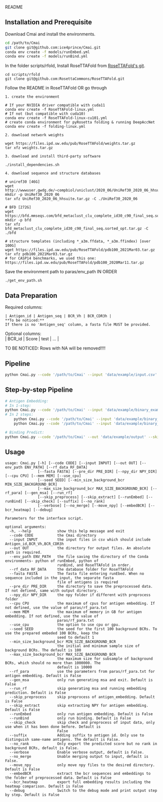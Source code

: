 README

## Installation and Prerequisite
Download Cmai and install the environments.
```sh
cd /path/to/Cmai
git clone git@github.com:ice4prince/Cmai.git
conda env create -f models/runEmbed.yml
conda env create -f models/runBind.yml
```
In the folder scripts/rfold, Install RoseTTAFold from [RoseTTAFold's git](https://github.com/RosettaCommons/RoseTTAFold).
```
cd scripts/rfold
git clone git@github.com:RosettaCommons/RoseTTAFold.git
```
Follow the README in RoseTTAFold OR go through  

	1. create the environment
	
	# If your NVIDIA driver compatible with cuda11
	conda env create -f RoseTTAFold-linux.yml
	# If not (but compatible with cuda10)
	conda env create -f RoseTTAFold-linux-cu101.yml
	# create conda environment for pyRosetta folding & running DeepAccNet
	conda env create -f folding-linux.yml
	
	2. download network weights
	
	wget https://files.ipd.uw.edu/pub/RoseTTAFold/weights.tar.gz
	tar xfz weights.tar.gz
	
	3. download and install third-party software
	
	./install_dependencies.sh
	 
	4. download sequence and structure databases
	
	# uniref30 [46G]
	wget http://wwwuser.gwdg.de/~compbiol/uniclust/2020_06/UniRef30_2020_06_hhsuite.tar.gz
	mkdir -p UniRef30_2020_06
	tar xfz UniRef30_2020_06_hhsuite.tar.gz -C ./UniRef30_2020_06
	
	# BFD [272G]
	wget https://bfd.mmseqs.com/bfd_metaclust_clu_complete_id30_c90_final_seq.sorted_opt.tar.gz
	mkdir -p bfd
	tar xfz bfd_metaclust_clu_complete_id30_c90_final_seq.sorted_opt.tar.gz -C ./bfd
	
	# structure templates (including *_a3m.ffdata, *_a3m.ffindex) [over 100G]
	wget https://files.ipd.uw.edu/pub/RoseTTAFold/pdb100_2021Mar03.tar.gz
	tar xfz pdb100_2021Mar03.tar.gz
	# for CASP14 benchmarks, we used this one: https://files.ipd.uw.edu/pub/RoseTTAFold/pdb100_2020Mar11.tar.gz


Save the environment path to paras/env_path IN ORDER
```
./get_env_path.sh
```
## Data Preparation

Required columns:  

	| Antigen_id | Antigen_seq | BCR_Vh | BCR_CDR3h |  
	**To be noticed:**  
	If there is no 'Antigen_seq' column, a fasta file MUST be provided.  
Optional columns:  
| BCR_id | Score | test | ... |  

TO BE NOTICED: Rows with NA will be removed!!!!
## Pipeline

```sh
python Cmai.py --code '/path/to/Cmai' --input 'data/example/input.csv' --out '/path/to/Cmai/example/data/example/output' --rf_data 'path/to/RoseTTAFold_database'
```
## Step-by-step Pipeline

```sh
# Antigen Embedding:
# In 1-step:
python Cmai.py --code '/path/to/Cmai' --input 'data/example/binary_example.csv' --out 'data/example/output' --rf_data 'path/to/RoseTTAFold_database'  --runEmbed
# In 2 steps:
	python Cmai.py --code '/path/to/Cmai' --input 'data/example/binary_example.csv' --out 'data/example/output' --rf_data 'path/to/RoseTTAFold_database'  --runEmbed --gen_msa --use_cpu
	python Cmai.py --code '/path/to/Cmai' --input 'data/example/binary_example.csv' --out 'data/example/output' --rf_data 'path/to/RoseTTAFold_database'  --runEmbed --run_rf

# Binding Predict:
python Cmai.py --code '/path/to/Cmai' --out 'data/example/output' --skip_check --runBind
```

## Usage

```shi
usage: Cmai.py [-h] [--code CODE] [--input INPUT] [--out OUT] [--env_path ENV_PATH] [--rf_data RF_DATA]
               [--fasta FASTA] [--pre_dir PRE_DIR] [--npy_dir NPY_DIR] [--cpu CPU] [--mem MEM] [--use_cpu]
               [--seed SEED] [--min_size_background_bcr MIN_SIZE_BACKGROUND_BCR]
               [--max_size_background_bcr MAX_SIZE_BACKGROUND_BCR] [--rf_para] [--gen_msa] [--run_rf]
               [--skip_preprocess] [--skip_extract] [--runEmbed] [--runBind] [--skip_check] [--suffix] [--no_rank]
               [--verbose] [--no_merge] [--move_npy] [--embedBCR] [--bcr_heatmap] [--debug]

Parameters for the interface script.

optional arguments:
  -h, --help            show this help message and exit
  --code CODE           the Cmai directory
  --input INPUT         the input files in csv which should include Antigen_id,BCR_Vh,BCR_CDR3h
  --out OUT             the directory for output files. An absolute path is required.
  --env_path ENV_PATH   the file saving the directory of the Conda environments- python of runEmbed, python of
                        runBind, and RoseTTAFold in order.
  --rf_data RF_DATA     the database folder for RoseTTAFold
  --fasta FASTA         The fasta file entering runEbed. When no sequence included in the input, the separate fasta
                        file of antigens is required
  --pre_dir PRE_DIR     the directory to save the preprocessed data. If not defiend, same with output directory.
  --npy_dir NPY_DIR     the npy folder if different with preprocess folder
  --cpu CPU             the maximum of cpus for antigen embedding. If not defined, use the value of paras/rf_para.txt
  --mem MEM             the maximum of memory in GB for antigen embedding. If not defined, use the value of
                        paras/rf_para.txt
  --use_cpu             the option to use cpu or gpu.
  --seed SEED           the seed for the first 100 background BCRs. To use the prepared embeded 100 BCRs, keep the
                        seed to default 1
  --min_size_background_bcr MIN_SIZE_BACKGROUND_BCR
                        the initial and minimum sample size of background BCRs. The default is 100
  --max_size_background_bcr MAX_SIZE_BACKGROUND_BCR
                        the maximum size for subsample of background BCRs, which should no more than 1000000. The
                        default is 10000
  --rf_para             use the parameters from paras/rf_para.txt for antigen embedding. Default is False
  --gen_msa             only run generating msa and exit. Default is False
  --run_rf              skip generating msa and running embedding prediction. Default is False
  --skip_preprocess     skip preprocess of antigen_embedding. Default is False
  --skip_extract        skip extracting NPY for antigen embedding. Default is False
  --runEmbed            only run antigen embedding. Default is False
  --runBind             only run binding. Default is False
  --skip_check          skip check and preprocess of input data, only use when it has been done before. Default is
                        False
  --suffix              Adding suffix to antigen id. Only use to distinguish same-name antigens. The default is False.
  --no_rank             Only export the predicted score but no rank in background BCRs, default is False.
  --verbose             Enable verbose output, default is False.
  --no_merge            Unable merging output to input, default is False.
  --move_npy            only move npy files to the desired directory. Default is False
  --embedBCR            extract the bcr sequences and embeddings to the folder of preprocessed data. Default is False
  --bcr_heatmap         export full embedding results including the heatmap comparison. Default is False
  --debug               Switch to the debug mode and print output step by step. Default is False
```

